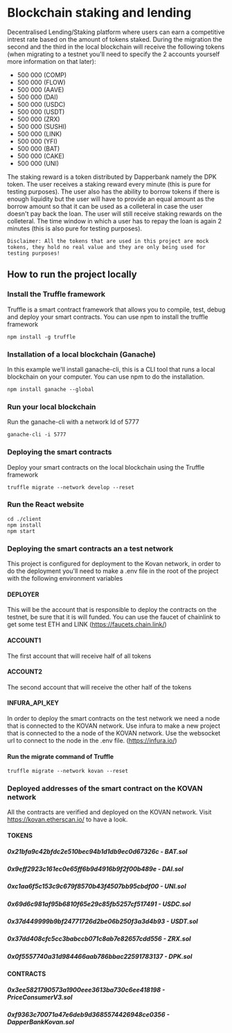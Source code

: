# Blockchain staking and lending

Decentralised Lending/Staking platform where users can earn a competitive intrest rate based on the amount of tokens staked.
During the migration the second and the third in the local blockchain will receive the following tokens (when migrating to a testnet you'll need to specify the 2 accounts yourself more information on that later):

- 500 000 (COMP)
- 500 000 (FLOW)
- 500 000 (AAVE)
- 500 000 (DAI)
- 500 000 (USDC)
- 500 000 (USDT)
- 500 000 (ZRX)
- 500 000 (SUSHI)
- 500 000 (LINK)
- 500 000 (YFI)
- 500 000 (BAT) 
- 500 000 (CAKE)
- 500 000 (UNI)

The staking reward is a token distributed by Dapperbank namely the DPK token. The user receives a staking reward every minute (this is pure for testing purposes).
The user also has the ability to borrow tokens if there is enough liquidity but the user will have to provide an equal amount as the borrow amount so that it can be used as a colleteral in case the user doesn't pay back the loan. The user will still receive staking rewards on the colleteral. The time window in which a user has to repay the loan is again 2 minutes (this is also pure for testing purposes).

```Disclaimer: All the tokens that are used in this project are mock tokens, they hold no real value and they are only being used for testing purposes!``` 

## How to run the project locally

### Install the Truffle framework

Truffle is a smart contract framework that allows you to compile, test, debug and deploy your smart contracts. You can use npm to install the truffle framework
```
npm install -g truffle
```

### Installation of a local blockchain (Ganache)

In this example we'll install ganache-cli, this is a CLI tool that runs a local blockchain on your computer. You can use npm to do the installation.
```
npm install ganache --global
```

### Run your local blockchain

Run the ganache-cli with a network Id of 5777
```
ganache-cli -i 5777
```

### Deploying the smart contracts

Deploy your smart contracts on the local blockchain using the Truffle framework

```
truffle migrate --network develop --reset
```

### Run the React website

```
cd ./client
npm install
npm start
```

### Deploying the smart contracts an a test network

This project is configured for deployment to the Kovan network, in order to do the deployment you'll need to make a .env file in the root of the project with the following environment variables 

#### DEPLOYER

This will be the account that is responsible to deploy the contracts on the testnet, be sure that it is will funded. You can use the faucet of chainlink to get some test ETH and LINK (https://faucets.chain.link/)

#### ACCOUNT1

The first account that will receive half of all tokens

#### ACCOUNT2

The second account that will receive the other half of the tokens

#### INFURA_API_KEY

In order to deploy the smart contracts on the test network we need a node that is connected to the KOVAN network. Use infura to make a new project that is connected to the a node of the KOVAN network. Use the websocket url to connect to the node in the .env file. (https://infura.io/)

#### Run the migrate command of Truffle

```
truffle migrate --network kovan --reset
```

### Deployed addresses of the smart contract on the KOVAN network

All the contracts are verified and deployed on the KOVAN network. Visit https://kovan.etherscan.io/ to have a look.

#### TOKENS
##### 0x21bfa9c42bfdc2e510bec94b1d1db9ec0d67326c - BAT.sol
##### 0x9eff2923c161ec0e65ff6b9d4916b9f2f00b489e - DAI.sol
##### 0xc1aa6f5c153c9c679f8570b43f4507bb95cbdf00 - UNI.sol
##### 0x69d6c981af95b6810f65e29c85fb5257cf517491 - USDC.sol
##### 0x37d449999b9bf24771726d2be06b250f3a3d4b93 - USDT.sol
##### 0x37dd408cfc5cc3babccb071c8ab7e82657cdd556 - ZRX.sol
##### 0x0f5557740a31d984466aab786bbac22591783137 - DPK.sol

#### CONTRACTS
##### 0x3ee5821790573a1900eee3613ba730c6ee418198 - PriceConsumerV3.sol
##### 0xf9363c70071a47e6deb9d3685574426948ce0356 - DapperBankKovan.sol

